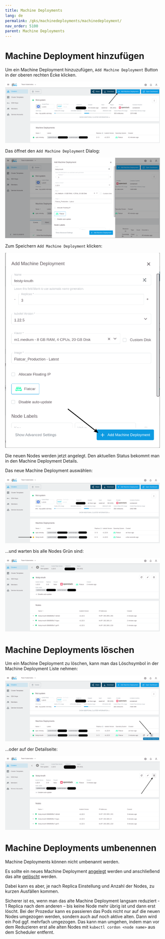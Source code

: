 ```yaml
---
title: Machine Deployments
lang: de
permalink: /gks/machinedeployments/machinedeployment/
nav_order: 5100
parent: Machine Deployments
---
```

<!-- LTeX:  language=de-DE -->

# Machine Deployment hinzufügen

Um ein Machine Deployment hinzuzufügen, `Add Machine Deployment` Button in der oberen rechten Ecke klicken.

![add_machine_deployment](add_machine_deployment.png)

Das öffnet den `Add Machine Deployment` Dialog:

![add_dialog](add_dialog.png)

Zum Speichern `Add Machine Deployment` klicken:

![add_button](add_button.png)

Die neuen Nodes werden jetzt angelegt. Den aktuellen Status bekommt man in den Machine Deployment Details.

Das neue Machine Deployment auswählen:

![machine_deployment_overview](machine_deployment_overview.png)

…und warten bis alle Nodes Grün sind:

![machine_deployment_status](machine_deployment_status.png)

# Machine Deployments löschen

Um ein Machine Deployment zu löschen, kann man das Löschsymbol in der Machine Deployment Liste nehmen:

![delete_from_list](delete_from_list.png)

…oder auf der Detailseite:

![delete_from_details](delete_from_details.png)

# Machine Deployments umbenennen

Machine Deployments können nicht umbenannt werden.

Es sollte ein neues Machine Deployment [angelegt](#machine-deployment-hinzufügen) werden und anschließend das alte [gelöscht](#machine-deployments-löschen) werden.

Dabei kann es aber, je nach Replica Einstellung und Anzahl der Nodes, zu kurzen Ausfällen kommen.

Sicherer ist es, wenn man das alte Machine Deployment langsam reduziert - 1 Replica nach dem anderen – bis keine Node mehr übrig ist und dann erst löscht. Bei der Prozedur kann es passieren das Pods nicht nur auf die neuen Nodes umgezogen werden, sondern auch auf noch aktive alten. Dann wird ein Pod ggf. mehrfach umgezogen. Das kann man umgehen, indem man vor dem Reduzieren erst alle alten Nodes mit `kubectl cordon <node name>` aus dem Scheduler entfernt.
